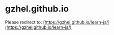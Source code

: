 # gzhel.github.io
Please redirect to: [https://gzhel.github.io/learn-js/](https://gzhel.github.io/learn-js/) 